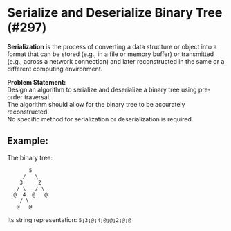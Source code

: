 # Serialize and Deserialize Binary Tree (#297)

**Serialization** is the process of converting a data structure or object 
into a format that can be stored (e.g., in a file or memory buffer) 
or transmitted (e.g., across a network connection) 
and later reconstructed in the same or a different computing environment.

**Problem Statement:**  
Design an algorithm to serialize and deserialize a binary tree using pre-order traversal.  
The algorithm should allow for the binary tree to be accurately reconstructed.  
No specific method for serialization or deserialization is required.

## Example:

The binary tree:
```
       5  
     /   \  
    3     2  
   / \   / \  
  @  4  @   @  
    / \  
   @   @  
```

Its string representation: `5;3;@;4;@;@;2;@;@`
